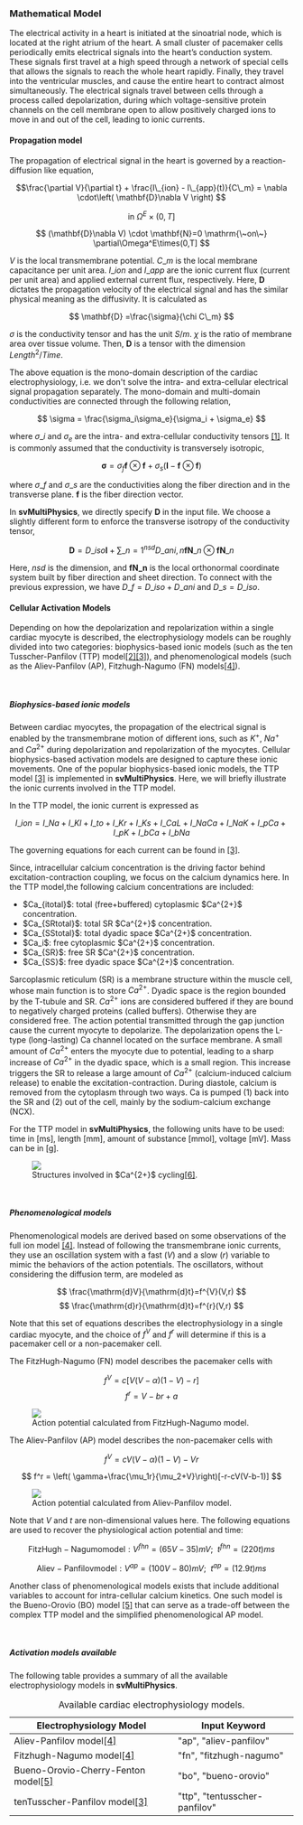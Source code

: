 
<h3> Mathematical Model </h3>

The electrical activity in a heart is initiated at the sinoatrial node, which is located at the right atrium of the heart. A small cluster of pacemaker cells periodically emits electrical signals into the heart’s conduction system. These signals first travel at a high speed through a network of special cells that allows the signals to reach the whole heart rapidly. Finally, they travel into the ventricular muscles, and cause the entire heart to contract almost simultaneously. The electrical signals travel between cells through a process called depolarization, during which voltage-sensitive protein channels on the cell membrane open to allow positively charged ions to move in and out of the cell, leading to ionic currents.


<h4> Propagation model </h4>

The propagation of electrical signal in the heart is governed by a reaction-diffusion like equation,

$$\frac{\partial V}{\partial t} + \frac{I\_{ion} - I\_{app}(t)}{C\_m}  = \nabla \cdot\left( \mathbf{D}\nabla V \right) $$

$$ \mathrm{in~} \Omega^E\times(0,T] \nonumber $$

$$ (\mathbf{D}\nabla V) \cdot \mathbf{N}=0 \mathrm{\~on\~} \partial\Omega^E\times(0,T] $$

$V$ is the local transmembrane potential. $C\_m$ is the local membrane capacitance per unit area. $I\_{ion}$ and $I\_{app}$ are the ionic current flux (current per unit area) and applied external current flux, respectively. Here, $\mathbf{D}$ dictates the propagation velocity of the electrical signal and has the similar physical meaning as the diffusivity. It is calculated as

$$
\mathbf{D} =\frac{\sigma}{\chi C\_m}
$$

$\sigma$ is the conductivity tensor and has the unit $S/m$. $\chi$ is the ratio of membrane area over tissue volume. Then, $\mathbf{D}$ is a tensor with the dimension $Length^2/Time$.

The above equation is the mono-domain description of the cardiac electrophysiology, i.e. we don't solve the intra- and extra-cellular electrical signal propagation separately. The mono-domain and multi-domain conductivities are connected through the following relation,

$$ \sigma = \frac{\sigma_i\sigma_e}{\sigma_i + \sigma_e} $$

where $\sigma\_i$ and $\sigma_e$ are the intra- and extra-cellular conductivity tensors <a href="#ref-1">[1]</a>. It is commonly assumed that the conductivity is transversely isotropic,

$$ \mathbf{\sigma} = \sigma_f \mathbf{f}\otimes \mathbf{f} + \sigma_s (\mathbf{I}-\mathbf{f}\otimes \mathbf{f}) $$

where $\sigma\_f$ and $\sigma\_s$ are the conductivities along the fiber direction and in the transverse plane. $\mathbf{f}$ is the fiber direction vector.

In <strong>svMultiPhysics</strong>, we directly specify $\mathbf{D}$ in the input file. We choose a slightly different form to enforce the transverse isotropy of the conductivity tensor,

$$ \mathbf{D} = D\_{iso}\mathbf{I} + \sum\_{n=1}^{nsd}D\_{ani,n}\mathbf{fN}\_n\otimes\mathbf{fN}\_n $$

Here, $nsd$ is the dimension, and $\mathbf{fN\_n}$ is the local orthonormal coordinate system built by fiber direction and sheet direction. To connect with the previous expression, we have $D\_f=D\_{iso}+D\_{ani}$ and $D\_s=D\_{iso}$.


<h4> Cellular Activation Models </h4>

Depending on how the depolarization and repolarization within a single cardiac myocyte is described, the electrophysiology models can be roughly divided into two categories: biophysics-based ionic models (such as the ten Tusscher-Panfilov (TTP) model<a href="#ref-2">[2]</a><a href="#ref-3">[3]</a>), and phenomenological models (such as the Aliev-Panfilov (AP), Fitzhugh-Nagumo (FN) models<a href="#ref-4">[4]</a>).

<br/>

<h5> Biophysics-based ionic models </h5>

Between cardiac myocytes, the propagation of the electrical signal is enabled by the transmembrane motion of different ions, such as $K^+$, $Na^+$ and $Ca^{2+}$ during depolarization and repolarization of the myocytes. Cellular biophysics-based activation models are designed to capture these ionic movements. One of the popular biophysics-based ionic models, the TTP model <a href="#ref-3">[3]</a> is implemented in <strong>svMultiPhysics</strong>. Here, we will briefly illustrate the ionic currents involved in the TTP model.

In the TTP model, the ionic current is expressed as

$$ I\_{ion} = I\_{Na} + I\_{Kl} + I\_{to} + I\_{Kr} + I\_{Ks} + I\_{CaL} + I\_{NaCa} + I\_{NaK} + I\_{pCa} + I\_{pK} + I\_{bCa} + I\_{bNa} $$

The governing equations for each current can be found in <a href="#ref-3">[3]</a>.

Since, intracellular calcium concentration is the driving factor behind excitation-contraction coupling, we focus on the calcium dynamics here. In the TTP model,the following calcium concentrations are included:

<ul>
  <li> $Ca_{itotal}$: total (free+buffered) cytoplasmic $Ca^{2+}$ concentration.</li>
  <li> $Ca_{SRtotal}$: total SR $Ca^{2+}$ concentration.</li>
  <li> $Ca_{SStotal}$: total dyadic space $Ca^{2+}$ concentration.</li>
  <li> $Ca_i$: free cytoplasmic $Ca^{2+}$ concentration.</li>
  <li> $Ca_{SR}$: free SR $Ca^{2+}$ concentration.</li>
  <li> $Ca_{SS}$: free dyadic space $Ca^{2+}$ concentration.</li>
</ul>

Sarcoplasmic reticulum (SR) is a membrane structure within the muscle cell, whose main function is to store $Ca^{2+}$. Dyadic space is the region bounded by the T-tubule and SR. $Ca^{2+}$ ions are considered buffered if they are bound to negatively charged proteins (called buffers). Otherwise they are considered free. The action potential transmitted through the gap junction cause the current myocyte to depolarize. The depolarization opens the L-type (long-lasting) Ca channel located on the surface membrane. A small amount of $Ca^{2+}$ enters the myocyte due to potential, leading to a sharp increase of $Ca^{2+}$ in the dyadic space, which is a small region. This increase triggers the SR to release a large amount of $Ca^{2+}$ (calcium-induced calcium release) to enable the excitation-contraction. During diastole, calcium is removed from the cytoplasm through two ways. Ca is pumped (1) back into the SR and (2) out of the cell, mainly by the sodium-calcium exchange (NCX).

For the TTP model in <strong>svMultiPhysics</strong>, the following units have to be used: time in [ms], length [mm], amount of substance [mmol], voltage [mV]. Mass can be in [g].

<figure>
  <img class="svImg svImgMd" src="/documentation/svfsi/cep/imgs/Calcium.png">
  <figcaption class="svCaption" >Structures involved in $Ca^{2+}$ cycling<a href="#ref-6">[6]</a>.</figcaption>
</figure>

<br/>

<h5> Phenomenological models </h5>

Phenomenological models are derived based on some observations of the full ion model <a href="#ref-4">[4]</a>. Instead of following the transmembrane ionic currents, they use an oscillation system with a fast ($V$) and a slow ($r$) variable to mimic the behaviors of the action potentials. The oscillators, without considering the diffusion term, are modeled as

$$ \frac{\mathrm{d}V}{\mathrm{d}t}=f^{V}(V,r) $$
$$ \frac{\mathrm{d}r}{\mathrm{d}t}=f^{r}(V,r) $$

Note that this set of equations describes the electrophysiology in a single cardiac myocyte, and the choice of $f^V$ and $f^r$ will determine if this is a pacemaker cell or a non-pacemaker cell.

The FitzHugh-Nagumo (FN) model describes the pacemaker cells with

$$ f^V = c[V(V-\alpha)(1-V)-r] $$
$$ f^r = V-br+a $$

<figure>
  <img class="svImg svImgMd" src="/documentation/svfsi/cep/imgs/FN_model.png">
  <figcaption class="svCaption" >Action potential calculated from FitzHugh-Nagumo model.</figcaption>
</figure>

The Aliev-Panfilov (AP) model describes the non-pacemaker cells with

$$ f^V = cV(V-\alpha)(1-V)-Vr $$

$$ f^r = \left( \gamma+\frac{\mu_1r}{\mu_2+V}\right)[-r-cV(V-b-1)] $$

<figure>
  <img class="svImg svImgMd" src="/documentation/svfsi/cep/imgs/AP_model.png">
  <figcaption class="svCaption" >Action potential calculated from Aliev-Panfilov model.</figcaption>
</figure>

Note that $V$ and $t$ are non-dimensional values here. The following equations are used to recover the physiological action potential and time:

$$ \mathrm{FitzHugh-Nagumo model}: V^{fhn}=(65V-35)mV; ~~ t^{fhn} = (220t) ms $$

$$ \mathrm{Aliev-Panfilov model}: V^{ap}=(100V-80)mV; ~~ t^{ap} = (12.9t) ms $$

Another class of phenomenological models exists that include additional variables to account for intra-cellular calcium kinetics. One such model is the Bueno-Orovio (BO) model <a href="#ref-5">[5]</a> that can serve as a trade-off between the complex TTP model and the simplified phenomenological AP model.

<br/>

<h5> Activation models available </h5>

The following table provides a summary of all the available electrophysiology models in <strong>svMultiPhysics</strong>.

  <table class="table table-bordered">
    <caption>Available cardiac electrophysiology models.</caption>
    <thead>
    <tr>
      <th>Electrophysiology Model</th>
      <th>Input Keyword</th>
    </tr>
    </thead>
    <tr>
      <td>Aliev-Panfilov model<a href="#ref-4">[4]</td>
      <td>"ap", "aliev-panfilov"</td>
    </tr>
    <tr>
      <td>Fitzhugh-Nagumo model<a href="#ref-4">[4]</a></td>
      <td>"fn", "fitzhugh-nagumo"</td>
    </tr>
    <tr>
      <td>Bueno-Orovio-Cherry-Fenton model<a href="#ref-5">[5]</a></td>
      <td>"bo", "bueno-orovio"</td>
    </tr>
    <tr>
      <td>tenTusscher-Panfilov model<a href="#ref-3">[3]</a></td>
      <td>"ttp", "tentusscher-panfilov"</td>
    </tr>
  </table>
